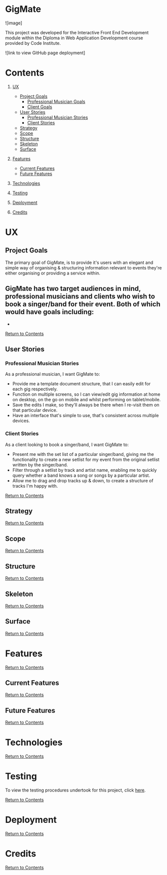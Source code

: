 # GigMate

![image]

This project was developed for the Interactive Front End Development module within the Diploma in Web Application Development course provided by Code Institute.

![link to view GitHub page deployment]

# Contents

1. [UX](#UX)
    - [Project Goals](#Project-Goals)
        - [Professional Musician Goals](#Professional-Musician-Goals)
        - [Client Goals](#Client-Goals)
    - [User Stories](#User-Stories)
        - [Professional Musician Stories](#Professional-Musician-Stories)
        - [Client Stories](#Client-Stories)  
    - [Strategy](#Strategy)  
    - [Scope](#Scope)
    - [Structure](#Structure)
    - [Skeleton](#Skeleton)
    - [Surface](#Surface)

2. [Features](#Features)

    - [Current Features](#Current-Features)
    - [Future Features](#Future-Features)

3. [Technologies](#Technologies)

4. [Testing](#Testing)

5. [Deployment](#Deployment)

6. [Credits](#Credits)

# UX

## Project Goals

The primary goal of GigMate, is to provide it's users with an elegant and simple way of organising & structuring information relevant to events they're either organising or providing a service within.
 
GigMate has two target audiences in mind, professional musicians and clients who wish to book a singer/band for their event. Both of which would have goals including:
- 
- 

[Return to Contents](#contents)

## User Stories

### Professional Musician Stories

As a professional musician, I want GigMate to:
- Provide me a template document structure, that I can easily edit for each gig respectively.
- Function on multiple screens, so I can view/edit gig information at home on desktop, on the go on mobile and whilst performing on tablet/mobile.
- Save the edits I make, so they'll always be there when I re-visit them on that particular device.
- Have an interface that's simple to use, that's consistent across multiple devices.

### Client Stories

As a client looking to book a singer/band, I want GigMate to:
- Present me with the set list of a particular singer/band, giving me the functionality to create a new setlist for my event from the original setlist written by the singer/band.
- Filter through a setlist by track and artist name, enabling me to quickly query whether a band knows a song or songs by a particular artist.
- Allow me to drag and drop tracks up & down, to create a structure of tracks I'm happy with.

[Return to Contents](#contents)

## Strategy

[Return to Contents](#contents)

## Scope

[Return to Contents](#contents)

## Structure

[Return to Contents](#contents)

## Skeleton

[Return to Contents](#contents)

## Surface

[Return to Contents](#contents)

# Features

[Return to Contents](#contents)

## Current Features

[Return to Contents](#contents)

## Future Features

[Return to Contents](#contents)

# Technologies

[Return to Contents](#contents)

# Testing

To view the testing procedures undertook for this project, click [here](TESTING.md).

[Return to Contents](#contents)

# Deployment

[Return to Contents](#contents)

# Credits

[Return to Contents](#contents)

